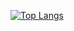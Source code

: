 [![Top Langs](https://github-readme-stats.vercel.app/api/top-langs/?username=137ryo&layout=compact)](https://github.com/anuraghazra/github-readme-stats)

